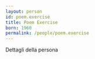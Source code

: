 ```yaml
---
layout: person
id: poem.exercise
title: Poem Exercise
born: 1960
permalink: /people/poem.exercise
---
```


Dettagli della persona 